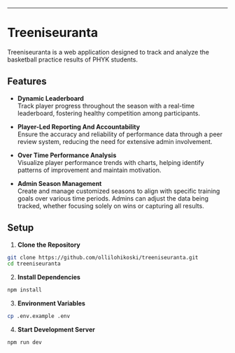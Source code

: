 ---

# Treeniseuranta

Treeniseuranta is a web application designed to track and analyze the basketball practice results of PHYK students.

## Features

- **Dynamic Leaderboard**  
  Track player progress throughout the season with a real-time leaderboard, fostering healthy competition among participants.

- **Player-Led Reporting And Accountability**  
   Ensure the accuracy and reliability of performance data through a peer review system, reducing the need for extensive admin involvement.

- **Over Time Performance Analysis**  
  Visualize player performance trends with charts, helping identify patterns of improvement and maintain motivation.

- **Admin Season Management**  
  Create and manage customized seasons to align with specific training goals over various time periods. Admins can adjust the data being tracked, whether focusing solely on wins or capturing all results.

## Setup

1. **Clone the Repository**

  ```bash
  git clone https://github.com/ollilohikoski/treeniseuranta.git
  cd treeniseuranta
  ```

2. **Install Dependencies**

  ```bash
  npm install
  ```

3. **Environment Variables**

  ```bash
  cp .env.example .env
  ```

4. **Start Development Server**

  ```bash
  npm run dev
  ```
